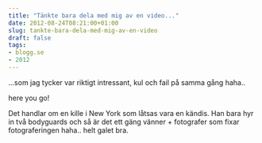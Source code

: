 ```yaml
---
title: "Tänkte bara dela med mig av en video..."
date: 2012-08-24T08:21:00+01:00
slug: tankte-bara-dela-med-mig-av-en-video
draft: false
tags:
- blogg.se
- 2012
---
```

...som jag tycker var riktigt intressant, kul och fail på samma gång haha..

here you go!

  
Det handlar om en kille i New York som låtsas vara en kändis. Han bara hyr in två bodyguards och så är det ett gäng vänner + fotografer som fixar fotograferingen haha.. helt galet bra.